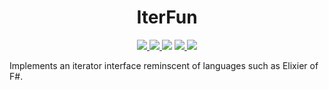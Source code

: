 <h1 align="center">IterFun</h1>

<p align="center">
    <a href="https://github.com/StefanGreve/iterfun/actions?query=workflow%3ACI" title="Continuous Integration" target="_blank">
        <img src="https://github.com/StefanGreve/iterfun/actions/workflows/python-app.yml/badge.svg">
    </a>
    <a href="https://github.com/StefanGreve/iterfun" title="Release Version">
        <img src="https://img.shields.io/pypi/v/iterfun?color=blue&label=Release">
    </a>
    <a title="Supported Python Versions">
        <img src="https://img.shields.io/pypi/pyversions/iterfun">
    </a>
    <a href="https://www.gnu.org/licenses/gpl-3.0.en.html" title="License Information" target="_blank" rel="noopener noreferrer">
        <img src="https://img.shields.io/badge/License-MIT-blue.svg">
    </a>
    <a title="Downloads per Month">
        <img src="https://img.shields.io/pypi/dm/iterfun">
    </a>
</p>

Implements an iterator interface reminscent of languages such as Elixier of F#.
